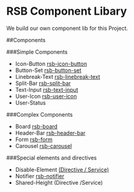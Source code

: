 # RSB Component Libary
We build our own component lib for this Project.

##Components

###Simple Components
* Icon-Button [rsb-icon-button](icon-button)
* Button-Set [rsb-button-set](button-set)
* Linebreak-Text [rsb-linebreak-text](linebreak-text)
* Split-Bar [rsb-split-bar](split-bar)
* Text-Input [rsb-text-input](text-input)
* User-Icon [rsb-user-icon](user-icon)
* User-Status

###Complex Components
* Board [rsb-board](board)
* Header-Bar [rsb-header-bar](header-bar)
* Form [rsb-form](form)
* Carousel [rsb-carousel](carousel)

###Special elements and directives
* Disable-Element [(Directive / Service)](disable-element) 
* Notifier [rsb-notifier](notifier)
* Shared-Height (Directive /Service)
